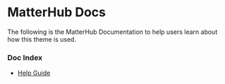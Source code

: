 # MatterHub Docs
The following is the MatterHub Documentation to help users learn about how this theme is used.
### Doc Index
- [Help Guide](/docs/help/guide.md)
